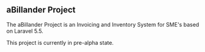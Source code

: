 ## aBillander Project

The aBillander Project is an Invoicing and Inventory System for SME's based on Laravel 5.5.

This project is currently in pre-alpha state.
